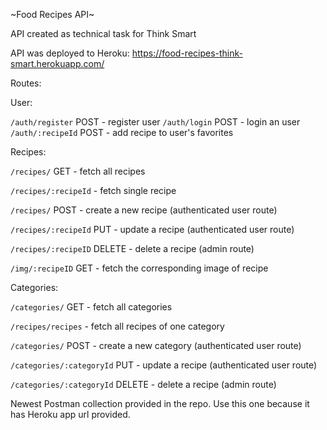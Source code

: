 ~Food Recipes API~

API created as technical task for Think Smart

API was deployed to Heroku: https://food-recipes-think-smart.herokuapp.com/

Routes:

User:

`/auth/register` POST - register user
`/auth/login` POST - login an user
`/auth/:recipeId` POST - add recipe to user's favorites

Recipes:

`/recipes/` GET - fetch all recipes

`/recipes/:recipeId` - fetch single recipe

`/recipes/` POST - create a new recipe (authenticated user route)

`/recipes/:recipeId` PUT - update a recipe (authenticated user route)

`/recipes/:recipeID` DELETE - delete a recipe (admin route)

`/img/:recipeID` GET - fetch the corresponding image of recipe

Categories:

`/categories/` GET - fetch all categories

`/recipes/recipes` - fetch all recipes of one category

`/categories/` POST - create a new category (authenticated user route)

`/categories/:categoryId` PUT - update a recipe (authenticated user route)

`/categories/:categoryId` DELETE - delete a recipe (admin route)

Newest Postman collection provided in the repo. Use this one because it has Heroku app url provided.

